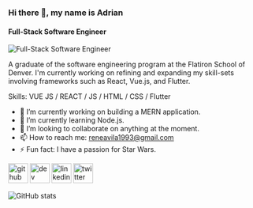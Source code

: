 ### Hi there 👋, my name is Adrian
#### Full-Stack Software Engineer
![Full-Stack Software Engineer](https://pbs.twimg.com/profile_banners/1298728283165491200/1599600655/1500x500)

A graduate of the software engineering program at the Flatiron School of Denver. I'm currently working on refining and expanding my skill-sets involving frameworks such as React, Vue.js, and Flutter. 

Skills: VUE JS / REACT / JS / HTML / CSS / Flutter

- 🔭 I’m currently working on building a MERN application.
- 🌱 I’m currently learning Node.js. 
- 👯 I’m looking to collaborate on anything at the moment. 
- 📫 How to reach me: reneavila1993@gmail.com 
- ⚡ Fun fact: I have a passion for Star Wars.  


[<img src='https://cdn.jsdelivr.net/npm/simple-icons@3.0.1/icons/github.svg' alt='github' height='40'>](https://github.com/EidorianAvi)  [<img src='https://cdn.jsdelivr.net/npm/simple-icons@3.0.1/icons/dev-dot-to.svg' alt='dev' height='40'>](https://dev.to/eidorianavi)  [<img src='https://cdn.jsdelivr.net/npm/simple-icons@3.0.1/icons/linkedin.svg' alt='linkedin' height='40'>](https://www.linkedin.com/in/EidorianAvi/)  [<img src='https://cdn.jsdelivr.net/npm/simple-icons@3.0.1/icons/twitter.svg' alt='twitter' height='40'>](https://twitter.com/EidorianAvi)  

![GitHub stats](https://github-readme-stats.vercel.app/api?username=EidorianAvi&show_icons=true)  


